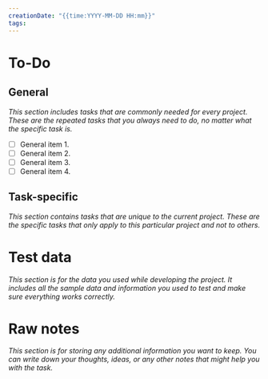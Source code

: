 ```yaml
---
creationDate: "{{time:YYYY-MM-DD HH:mm}}"
tags:
---
```

# To-Do
## General
*This section includes tasks that are commonly needed for every project. These are the repeated tasks that you always need to do, no matter what the specific task is.*
- [ ] General item 1.
- [ ] General item 2.
- [ ] General item 3.
- [ ] General item 4.
## Task-specific
*This section contains tasks that are unique to the current project. These are the specific tasks that only apply to this particular project and not to others.*
# Test data
*This section is for the data you used while developing the project. It includes all the sample data and information you used to test and make sure everything works correctly.*
# Raw notes
*This section is for storing any additional information you want to keep. You can write down your thoughts, ideas, or any other notes that might help you with the task.*